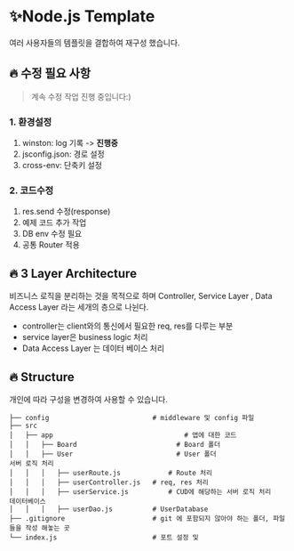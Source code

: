 # ✨Node.js Template
여러 사용자들의 템플릿을 결합하여 재구성 했습니다.  

## 🔥 수정 필요 사항
> 계속 수정 작업 진행 중입니다:)
### 1. 환경설정
1. winston: log 기록  -> **진행중**
2. jsconfig.json: 경로 설정
3. cross-env: 단축키 설정

### 2. 코드수정
1. res.send 수정(response)
2. 예제 코드 추가 작업
3. DB env 수정 필요
4. 공통 Router 적용


## 🔥 3 Layer Architecture
비즈니스 로직을 분리하는 것을 목적으로 하며 Controller, Service Layer , Data Access Layer 라는 세개의 층으로 나뉜다.  

- controller는 client와의 통신에서 필요한 req, res를 다루는 부분  
- service layer은 business logic 처리
- Data Access Layer 는 데이터 베이스 처리

## 🔥 Structure
개인에 따라 구성을 변경하여 사용할 수 있습니다.  

```
├── config                          # middleware 및 config 파일
├── src                     			
│   ├── app              				    # 앱에 대한 코드 
│   │   ├── Board            			  # Board 폴더
│   │   ├── User            			  # User 폴더
서버 로직 처리
│   │ 	│   ├── userRoute.js 		    # Route 처리
│   │ 	│   ├── userController.js 	# req, res 처리
│   │ 	│   ├── userService.js   		# CUD에 해당하는 서버 로직 처리   
데이터베이스
│   │ 	│   ├── userDao.js          # UserDatabase
├── .gitignore                     	# git 에 포함되지 않아야 하는 폴더, 파일들을 작성 해놓는 곳
└── index.js                        # 포트 설정 및 
```
